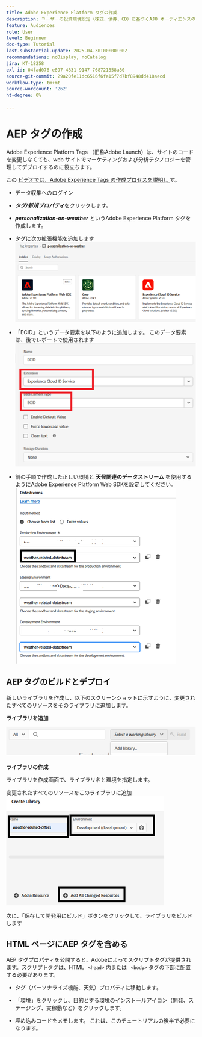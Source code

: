 ```yaml
---
title: Adobe Experience Platform タグの作成
description: ユーザーの投資環境設定（株式、債券、CD）に基づくAJO オーディエンスの作成
feature: Audiences
role: User
level: Beginner
doc-type: Tutorial
last-substantial-update: 2025-04-30T00:00:00Z
recommendations: noDisplay, noCatalog
jira: KT-18258
exl-id: 04fad076-e897-4831-9147-768721858a80
source-git-commit: 29a20fe11dc6516f6fa15f7d7bf8948dd418aecd
workflow-type: tm+mt
source-wordcount: '262'
ht-degree: 0%

---
```


# AEP タグの作成

Adobe Experience Platform Tags （旧称Adobe Launch）は、サイトのコードを変更しなくても、web サイトでマーケティングおよび分析テクノロジーを管理してデプロイするのに役立ちます。

この [ ビデオでは、Adobe Experience Tags の作成プロセスを説明し ](https://experienceleague.adobe.com/ja/playlists/experience-platform-get-started-with-tags) す。

- データ収集へのログイン
- _&#x200B;**タグ/新規プロパティ**&#x200B;_ をクリックします。

- _&#x200B;**personalization-on-weather**&#x200B;_ というAdobe Experience Platform タグを作成します。

- タグに次の拡張機能を追加します
  ![tags-extensions](assets/tags-extensions1.png)
- 「ECID」というデータ要素を以下のように追加します。 このデータ要素は、後でレポートで使用されます
  ![ecid-data-element](assets/ecid-data-element.png)

- 前の手順で作成した正しい環境と **天候関連のデータストリーム** を使用するようにAdobe Experience Platform Web SDKを設定してください。
  ![web-sdk-configuration](assets/tags-extensions.png)



## AEP タグのビルドとデプロイ


新しいライブラリを作成し、以下のスクリーンショットに示すように、変更されたすべてのリソースをそのライブラリに追加します。

**ライブラリを追加**

![new-library](assets/tag-add-library.png)

**ライブラリの作成**

ライブラリを作成画面で、ライブラリ名と環境を指定します。

変更されたすべてのリソースをこのライブラリに追加
![tag-library](assets/tag-build-library.png)

次に、「保存して開発用にビルド」ボタンをクリックして、ライブラリをビルドします

## HTML ページにAEP タグを含める

AEP タグプロパティを公開すると、Adobeによってスクリプトタグが提供されます。スクリプトタグは、HTML ``` <head>``` 内または ``` <body>``` タグの下部に配置する必要があります。

- タグ（パーソナライズ機能、天気）プロパティに移動します。

- 「環境」をクリックし、目的とする環境のインストールアイコン（開発、ステージング、実稼動など）をクリックします。

- 埋め込みコードをメモします。 これは、このチュートリアルの後半で必要になります。
